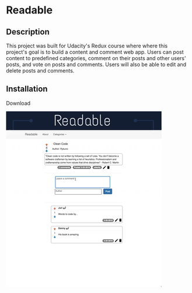 # Readable



## Description
This project was built for Udacity's Redux course where where this project's goal is to build a content and comment web app. Users can post content to predefined categories, comment on their posts and other users' posts, and vote on posts and comments. Users will also be able to edit and delete posts and comments.

## Installation
Download 


![demo](readable.gif)
